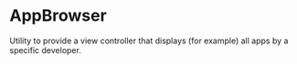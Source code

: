 # AppBrowser
Utility to provide a view controller that displays (for example) all apps by a specific developer.
